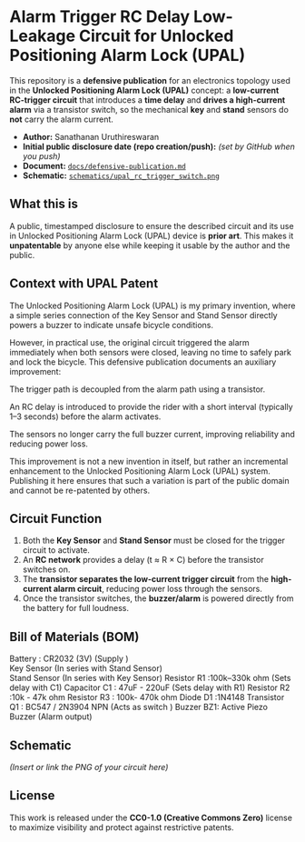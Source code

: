 # Alarm Trigger RC Delay Low-Leakage Circuit for Unlocked Positioning Alarm Lock (UPAL) 

This repository is a **defensive publication** for an electronics topology used in the **Unlocked Positioning Alarm Lock (UPAL)** concept: 
a **low-current RC-trigger circuit** that introduces a **time delay** and **drives a high-current alarm** via a transistor switch, so the mechanical **key** and **stand** sensors do **not** carry the alarm current.

- **Author:** Sanathanan Uruthireswaran
- **Initial public disclosure date (repo creation/push):** *(set by GitHub when you push)*
- **Document:** [`docs/defensive-publication.md`](docs/defensive-publication.md)
- **Schematic:** [`schematics/upal_rc_trigger_switch.png`](schematics/upal_rc_trigger_switch.png)

## What this is
A public, timestamped disclosure to ensure the described circuit and its use in Unlocked Positioning Alarm Lock (UPAL) device is **prior art**. This makes it **unpatentable** by anyone else while keeping it usable by the author and the public.

## Context with UPAL Patent

The Unlocked Positioning Alarm Lock (UPAL) is my primary invention, where a simple series connection of the Key Sensor and Stand Sensor directly powers a buzzer to indicate unsafe bicycle conditions.

However, in practical use, the original circuit triggered the alarm immediately when both sensors were closed, leaving no time to safely park and lock the bicycle. This defensive publication documents an auxiliary improvement:

The trigger path is decoupled from the alarm path using a transistor.

An RC delay is introduced to provide the rider with a short interval (typically 1–3 seconds) before the alarm activates.

The sensors no longer carry the full buzzer current, improving reliability and reducing power loss.

This improvement is not a new invention in itself, but rather an incremental enhancement to the Unlocked Positioning Alarm Lock (UPAL) system. Publishing it here ensures that such a variation is part of the public domain and cannot be re-patented by others.



## Circuit Function

1. Both the **Key Sensor** and **Stand Sensor** must be closed for the trigger circuit to activate.
2. An **RC network** provides a delay (t ≈ R × C) before the transistor switches on.
3. The **transistor separates the low-current trigger circuit** from the **high-current alarm circuit**, reducing power loss through the sensors.
4. Once the transistor switches, the **buzzer/alarm** is powered directly from the battery for full loudness.


## Bill of Materials (BOM)

Battery : CR2032 (3V)  (Supply )                     
Key Sensor (In series with Stand Sensor)  
Stand Sensor (In series with  Key Sensor)
Resistor R1 :100k–330k ohm   (Sets delay with C1)
Capacitor C1 : 47uF - 220uF   (Sets delay with R1) 
Resistor R2	:10k - 47k ohm
Resistor R3	: 100k- 470k ohm
Diode D1	:1N4148
Transistor Q1 : BC547 / 2N3904 NPN (Acts as switch )
Buzzer BZ1: Active Piezo Buzzer (Alarm output)


## Schematic

*(Insert or link the PNG of your circuit here)*



## License

This work is released under the **CC0-1.0 (Creative Commons Zero)** license to maximize visibility and protect against restrictive patents.


